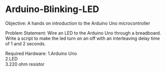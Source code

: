 # Arduino-Blinking-LED

Objective: A hands on introduction to the Arduino Uno microcontroller

Problem Statement: Wire an LED to the Arduino Uno through a breadboard.
Write a script to make the led turn on an off with an interleaving delay
time of 1 and 2 seconds.

Required Hardware:
1.Arduino Uno <br/>
2.LED <br/>
3.220 ohm resistor
